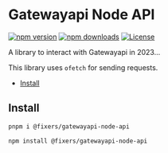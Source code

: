 # Gatewayapi Node API

[![npm version][npm-version-src]][npm-version-href]
[![npm downloads][npm-downloads-src]][npm-downloads-href]
[![License][license-src]][license-href]

A library to interact with Gatewayapi in 2023...

This library uses `ofetch` for sending requests.

- [Install](#install)

## Install
```sh
pnpm i @fixers/gatewayapi-node-api
```

```sh
npm install @fixers/gatewayapi-node-api
```

<!-- Badges -->
[npm-version-src]: https://img.shields.io/npm/v/@fixers/gatewayapi-node-api/latest.svg?style=flat&colorA=18181B&colorB=28CF8D
[npm-version-href]: https://npmjs.com/package/@fixers/gatewayapi-node-api

[npm-downloads-src]: https://img.shields.io/npm/dm/@fixers/gatewayapi-node-api.svg?style=flat&colorA=18181B&colorB=28CF8D
[npm-downloads-href]: https://npmjs.com/package/@fixers/gatewayapi-node-api

[license-src]: https://img.shields.io/npm/l/@fixers/gatewayapi-node-api.svg?style=flat&colorA=18181B&colorB=28CF8D
[license-href]: https://npmjs.com/package/@fixers/gatewayapi-node-api
